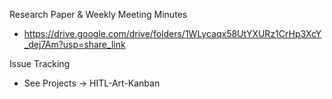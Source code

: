 Research Paper & Weekly Meeting Minutes
  - https://drive.google.com/drive/folders/1WLycaqx58UtYXURz1CrHp3XcY_dej7Am?usp=share_link

Issue Tracking
  - See Projects -> HITL-Art-Kanban

